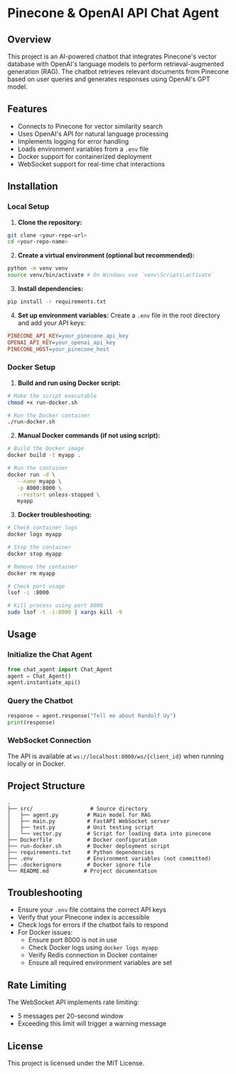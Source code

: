 # Pinecone & OpenAI API Chat Agent

## Overview
This project is an AI-powered chatbot that integrates Pinecone's vector database with OpenAI's language models to perform retrieval-augmented generation (RAG). The chatbot retrieves relevant documents from Pinecone based on user queries and generates responses using OpenAI's GPT model.

## Features
- Connects to Pinecone for vector similarity search
- Uses OpenAI's API for natural language processing
- Implements logging for error handling
- Loads environment variables from a `.env` file
- Docker support for containerized deployment
- WebSocket support for real-time chat interactions

## Installation

### Local Setup
1. **Clone the repository:**
 ```sh
git clone <your-repo-url>
cd <your-repo-name>
 ```

2. **Create a virtual environment (optional but recommended):**
 ```sh
python -m venv venv
source venv/bin/activate # On Windows use `venv\Scripts\activate`
 ```

3. **Install dependencies:**
 ```sh
pip install -r requirements.txt
 ```

4. **Set up environment variables:**
 Create a `.env` file in the root directory and add your API keys:
 ```ini
PINECONE_API_KEY=your_pinecone_api_key
OPENAI_API_KEY=your_openai_api_key
PINECONE_HOST=your_pinecone_host
 ```

### Docker Setup
1. **Build and run using Docker script:**
 ```sh
# Make the script executable
chmod +x run-docker.sh

# Run the Docker container
./run-docker.sh
 ```

2. **Manual Docker commands (if not using script):**
 ```sh
# Build the Docker image
docker build -t myapp .

# Run the container
docker run -d \
    --name myapp \
    -p 8000:8000 \
    --restart unless-stopped \
    myapp
 ```

3. **Docker troubleshooting:**
 ```sh
# Check container logs
docker logs myapp

# Stop the container
docker stop myapp

# Remove the container
docker rm myapp

# Check port usage
lsof -i :8000

# Kill process using port 8000
sudo lsof -t -i:8000 | xargs kill -9
 ```

## Usage

### Initialize the Chat Agent
```python
from chat_agent import Chat_Agent
agent = Chat_Agent()
agent.instantiate_api()
```

### Query the Chatbot
```python
response = agent.response("Tell me about Randolf Uy")
print(response)
```

### WebSocket Connection
The API is available at `ws://localhost:8000/ws/{client_id}` when running locally or in Docker.

## Project Structure
```
.
├── src/                  # Source directory
│   ├── agent.py         # Main model for RAG
│   ├── main.py          # FastAPI WebSocket server
│   ├── test.py          # Unit testing script
│   └── vector.py        # Script for loading data into pinecone
├── Dockerfile           # Docker configuration
├── run-docker.sh        # Docker deployment script
├── requirements.txt     # Python dependencies
├── .env                 # Environment variables (not committed)
├── .dockerignore        # Docker ignore file
└── README.md           # Project documentation
```

## Troubleshooting
- Ensure your `.env` file contains the correct API keys
- Verify that your Pinecone index is accessible
- Check logs for errors if the chatbot fails to respond
- For Docker issues:
  - Ensure port 8000 is not in use
  - Check Docker logs using `docker logs myapp`
  - Verify Redis connection in Docker container
  - Ensure all required environment variables are set

## Rate Limiting
The WebSocket API implements rate limiting:
- 5 messages per 20-second window
- Exceeding this limit will trigger a warning message

## License
This project is licensed under the MIT License.
